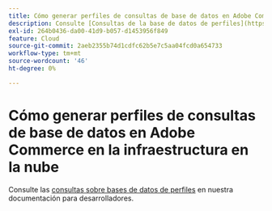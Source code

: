 ```yaml
---
title: Cómo generar perfiles de consultas de base de datos en Adobe Commerce en la infraestructura en la nube
description: Consulte [Consultas de la base de datos de perfiles](https://experienceleague.adobe.com/es/docs/commerce-cloud-service/user-guide/develop/storage/profile-database-queries) en nuestra documentación para desarrolladores.
exl-id: 264b0436-da00-41d9-b057-d1453956f849
feature: Cloud
source-git-commit: 2aeb2355b74d1cdfc62b5e7c5aa04fcd0a654733
workflow-type: tm+mt
source-wordcount: '46'
ht-degree: 0%

---
```


# Cómo generar perfiles de consultas de base de datos en Adobe Commerce en la infraestructura en la nube

Consulte las [consultas sobre bases de datos de perfiles](https://experienceleague.adobe.com/es/docs/commerce-cloud-service/user-guide/develop/storage/profile-database-queries) en nuestra documentación para desarrolladores.
